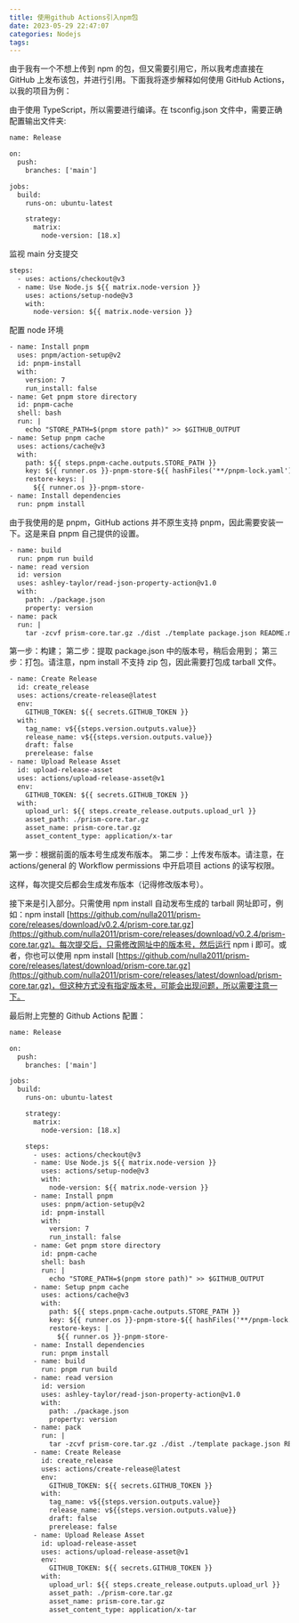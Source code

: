 ```yaml
---
title: 使用github Actions引入npm包
date: 2023-05-29 22:47:07
categories: Nodejs
tags:
---
```


由于我有一个不想上传到 npm 的包，但又需要引用它，所以我考虑直接在 GitHub 上发布该包，并进行引用。下面我将逐步解释如何使用 GitHub Actions，以我的项目为例：

由于使用 TypeScript，所以需要进行编译。在 tsconfig.json 文件中，需要正确配置输出文件夹:

```XML
name: Release

on:
  push:
    branches: ['main']

jobs:
  build:
    runs-on: ubuntu-latest

    strategy:
      matrix:
        node-version: [18.x]
```

监视 main 分支提交

```XML
steps:
  - uses: actions/checkout@v3
  - name: Use Node.js ${{ matrix.node-version }}
    uses: actions/setup-node@v3
    with:
      node-version: ${{ matrix.node-version }}
```

配置 node 环境

```XML
- name: Install pnpm
  uses: pnpm/action-setup@v2
  id: pnpm-install
  with:
    version: 7
    run_install: false
- name: Get pnpm store directory
  id: pnpm-cache
  shell: bash
  run: |
    echo "STORE_PATH=$(pnpm store path)" >> $GITHUB_OUTPUT
- name: Setup pnpm cache
  uses: actions/cache@v3
  with:
    path: ${{ steps.pnpm-cache.outputs.STORE_PATH }}
    key: ${{ runner.os }}-pnpm-store-${{ hashFiles('**/pnpm-lock.yaml') }}
    restore-keys: |
      ${{ runner.os }}-pnpm-store-
- name: Install dependencies
  run: pnpm install
```

由于我使用的是 pnpm，GitHub actions 并不原生支持 pnpm，因此需要安装一下。这是来自 pnpm 自己提供的设置。

```XML
- name: build
  run: pnpm run build
- name: read version
  id: version
  uses: ashley-taylor/read-json-property-action@v1.0
  with:
    path: ./package.json
    property: version
- name: pack
  run: |
    tar -zcvf prism-core.tar.gz ./dist ./template package.json README.md
```

第一步：构建；
第二步：提取 package.json 中的版本号，稍后会用到；
第三步：打包。请注意，npm install 不支持 zip 包，因此需要打包成 tarball 文件。

```XML
- name: Create Release
  id: create_release
  uses: actions/create-release@latest
  env:
    GITHUB_TOKEN: ${{ secrets.GITHUB_TOKEN }}
  with:
    tag_name: v${{steps.version.outputs.value}}
    release_name: v${{steps.version.outputs.value}}
    draft: false
    prerelease: false
- name: Upload Release Asset
  id: upload-release-asset
  uses: actions/upload-release-asset@v1
  env:
    GITHUB_TOKEN: ${{ secrets.GITHUB_TOKEN }}
  with:
    upload_url: ${{ steps.create_release.outputs.upload_url }}
    asset_path: ./prism-core.tar.gz
    asset_name: prism-core.tar.gz
    asset_content_type: application/x-tar
```

第一步：根据前面的版本号生成发布版本。
第二步：上传发布版本。请注意，在 actions/general 的 Workflow permissions 中开启项目 actions 的读写权限。

这样，每次提交后都会生成发布版本（记得修改版本号）。

接下来是引入部分。只需使用 npm install 自动发布生成的 tarball 网址即可，例如：npm install [https://github.com/nulla2011/prism-core/releases/download/v0.2.4/prism-core.tar.gz](https://github.com/nulla2011/prism-core/releases/download/v0.2.4/prism-core.tar.gz)。每次提交后，只需修改网址中的版本号，然后运行 npm i 即可。或者，你也可以使用 npm install [https://github.com/nulla2011/prism-core/releases/latest/download/prism-core.tar.gz](https://github.com/nulla2011/prism-core/releases/latest/download/prism-core.tar.gz)，但这种方式没有指定版本号，可能会出现问题，所以需要注意一下。

最后附上完整的 Github Actions 配置：

```XML
name: Release

on:
  push:
    branches: ['main']

jobs:
  build:
    runs-on: ubuntu-latest

    strategy:
      matrix:
        node-version: [18.x]

    steps:
      - uses: actions/checkout@v3
      - name: Use Node.js ${{ matrix.node-version }}
        uses: actions/setup-node@v3
        with:
          node-version: ${{ matrix.node-version }}
      - name: Install pnpm
        uses: pnpm/action-setup@v2
        id: pnpm-install
        with:
          version: 7
          run_install: false
      - name: Get pnpm store directory
        id: pnpm-cache
        shell: bash
        run: |
          echo "STORE_PATH=$(pnpm store path)" >> $GITHUB_OUTPUT
      - name: Setup pnpm cache
        uses: actions/cache@v3
        with:
          path: ${{ steps.pnpm-cache.outputs.STORE_PATH }}
          key: ${{ runner.os }}-pnpm-store-${{ hashFiles('**/pnpm-lock.yaml') }}
          restore-keys: |
            ${{ runner.os }}-pnpm-store-
      - name: Install dependencies
        run: pnpm install
      - name: build
        run: pnpm run build
      - name: read version
        id: version
        uses: ashley-taylor/read-json-property-action@v1.0
        with:
          path: ./package.json
          property: version
      - name: pack
        run: |
          tar -zcvf prism-core.tar.gz ./dist ./template package.json README.md
      - name: Create Release
        id: create_release
        uses: actions/create-release@latest
        env:
          GITHUB_TOKEN: ${{ secrets.GITHUB_TOKEN }}
        with:
          tag_name: v${{steps.version.outputs.value}}
          release_name: v${{steps.version.outputs.value}}
          draft: false
          prerelease: false
      - name: Upload Release Asset
        id: upload-release-asset
        uses: actions/upload-release-asset@v1
        env:
          GITHUB_TOKEN: ${{ secrets.GITHUB_TOKEN }}
        with:
          upload_url: ${{ steps.create_release.outputs.upload_url }}
          asset_path: ./prism-core.tar.gz
          asset_name: prism-core.tar.gz
          asset_content_type: application/x-tar
```
